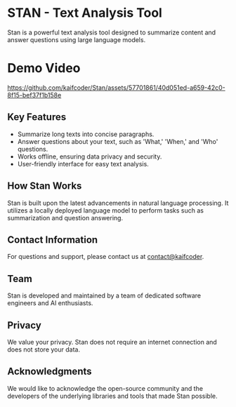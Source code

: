 # STAN - Text Analysis Tool

Stan is a powerful text analysis tool designed to summarize content and answer questions using large language models.

# Demo Video

https://github.com/kaifcoder/Stan/assets/57701861/40d051ed-a659-42c0-8f15-bef37f1b158e



## Key Features

- Summarize long texts into concise paragraphs.
- Answer questions about your text, such as 'What,' 'When,' and 'Who' questions.
- Works offline, ensuring data privacy and security.
- User-friendly interface for easy text analysis.

## How Stan Works

Stan is built upon the latest advancements in natural language processing. It utilizes a locally deployed language model to perform tasks such as summarization and question answering.

## Contact Information

For questions and support, please contact us at [contact@kaifcoder](mailto:kaifmohd2014@gmail.com).

## Team

Stan is developed and maintained by a team of dedicated software engineers and AI enthusiasts.

## Privacy

We value your privacy. Stan does not require an internet connection and does not store your data.

## Acknowledgments

We would like to acknowledge the open-source community and the developers of the underlying libraries and tools that made Stan possible.

